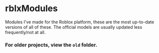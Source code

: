 # rblxModules
Modules I've made for the Roblox platform, these are the most up-to-date versions of all of these.
The official models are usually updated less frequently/not at all.


### For older projects, view the `old` folder.
